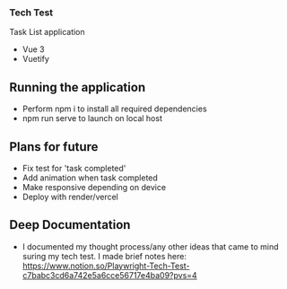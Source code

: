 ### Tech Test
Task List application
- Vue 3
- Vuetify

## Running the application
- Perform npm i to install all required dependencies 
- npm run serve to launch on local host 

## Plans for future
- Fix test for 'task completed'
- Add animation when task completed
- Make responsive depending on device
- Deploy with render/vercel

## Deep Documentation
- I documented my thought process/any other ideas that came to mind suring my tech test. I made brief notes here: https://www.notion.so/Playwright-Tech-Test-c7babc3cd6a742e5a6cce56717e4ba09?pvs=4
